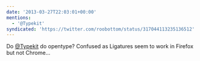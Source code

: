 ```yaml
---
date: '2013-03-27T22:03:01+00:00'
mentions:
  - '@Typekit'
syndicated: 'https://twitter.com/roobottom/status/317044113235136512'
---
```

Do [@Typekit](https://twitter.com/@Typekit) do opentype? Confused as Ligatures seem to work in Firefox but not Chrome...
